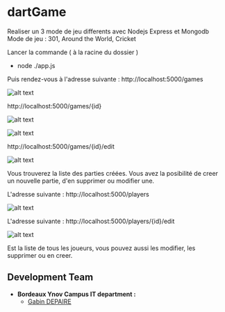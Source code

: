 # dartGame

Realiser un 3 mode de jeu differents avec Nodejs Express et Mongodb
Mode de jeu : 301, Around the World, Cricket

Lancer la commande ( à la racine du dossier )
- node ./app.js

Puis rendez-vous à l'adresse suivante : http://localhost:5000/games

![alt text](https://github.com/wewlr17/dgame/blob/master/projet/screen/game-list.png "game list")

http://localhost:5000/games/{id}

![alt text](https://github.com/wewlr17/dgame/blob/master/projet/screen/gameAround-play.png "gameAround-play")

![alt text](https://github.com/wewlr17/dgame/blob/master/projet/screen/game-end.png "game-end")

http://localhost:5000/games/{id}/edit

![alt text](https://github.com/wewlr17/dgame/blob/master/projet/screen/game-edit.png "game-edit")


Vous trouverez la liste des parties créées.
Vous avez la posibilité de creer un nouvelle partie, d'en supprimer ou modifier une.

L'adresse suivante : http://localhost:5000/players

![alt text](https://github.com/wewlr17/dgame/blob/master/projet/screen/player-list.png "player list")

L'adresse suivante : http://localhost:5000/players/{id}/edit

![alt text](https://github.com/wewlr17/dgame/blob/master/projet/screen/player-edit.png "player list")


Est la liste de tous les joueurs, vous pouvez aussi les modifier, les supprimer ou en creer.


## Development Team

- **Bordeaux Ynov Campus IT department :**
  - [Gabin DEPAIRE](https://github.com/wewlr17)
